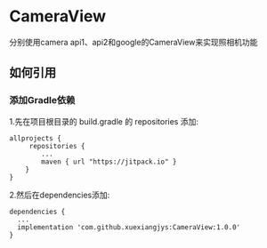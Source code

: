 # CameraView

分别使用camera api1、api2和google的CameraView来实现照相机功能


## 如何引用

### 添加Gradle依赖

1.先在项目根目录的 build.gradle 的 repositories 添加:
```
allprojects {
     repositories {
        ...
        maven { url "https://jitpack.io" }
    }
}
```

2.然后在dependencies添加:

```
dependencies {
  ...
  implementation 'com.github.xuexiangjys:CameraView:1.0.0'
}
```

